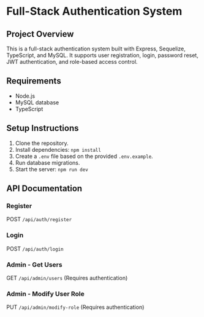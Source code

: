 # Full-Stack Authentication System

## Project Overview
This is a full-stack authentication system built with Express, Sequelize, TypeScript, and MySQL. It supports user registration, login, password reset, JWT authentication, and role-based access control.

## Requirements
- Node.js
- MySQL database
- TypeScript

## Setup Instructions
1. Clone the repository.
2. Install dependencies: `npm install`
3. Create a `.env` file based on the provided `.env.example`.
4. Run database migrations.
5. Start the server: `npm run dev`

## API Documentation
### Register
POST `/api/auth/register`

### Login
POST `/api/auth/login`

### Admin - Get Users
GET `/api/admin/users` (Requires authentication)

### Admin - Modify User Role
PUT `/api/admin/modify-role` (Requires authentication)
